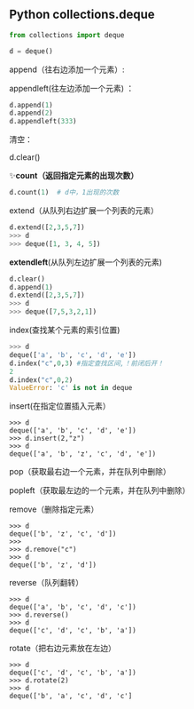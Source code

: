 ## Python collections.deque

```python
from collections import deque

d = deque()
```

append（往右边添加一个元素）:

appendleft(往左边添加一个元素) ：

```python
d.append(1)
d.append(2)
d.appendleft(333)
```

清空：

d.clear()

✨**count（返回指定元素的出现次数）**

```python
d.count(1)  # d中，1出现的次数
```

extend（从队列右边扩展一个列表的元素）

```python
d.extend([2,3,5,7])
>>> d
>>> deque([1, 3, 4, 5])
```

**extendleft**(从队列左边扩展一个列表的元素)

```python
d.clear()
d.append(1)
d.extend([2,3,5,7])
>>> d
>>> deque([7,5,3,2,1])
```

index(查找某个元素的索引位置)

```python
>>> d
deque(['a', 'b', 'c', 'd', 'e'])
d.index("c",0,3) #指定查找区间,！前闭后开！
2
d.index("c",0,2)
ValueError: 'c' is not in deque
```

insert(在指定位置插入元素）

```
>>> d
deque(['a', 'b', 'c', 'd', 'e'])
>>> d.insert(2,"z")
>>> d
deque(['a', 'b', 'z', 'c', 'd', 'e'])
```

pop（获取最右边一个元素，并在队列中删除）

popleft（获取最左边的一个元素，并在队列中删除）

remove（删除指定元素）

```
>>> d
deque(['b', 'z', 'c', 'd'])
>>>
>>> d.remove("c")
>>> d
deque(['b', 'z', 'd'])
```

reverse（队列翻转）

```
>>> d
deque(['a', 'b', 'c', 'd', 'c'])
>>> d.reverse()
>>> d
deque(['c', 'd', 'c', 'b', 'a'])
```

rotate（把右边元素放在左边）

```
>>> d
deque(['c', 'd', 'c', 'b', 'a'])
>>> d.rotate(2)
>>> d
deque(['b', 'a', 'c', 'd', 'c']
```

